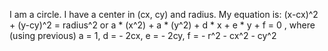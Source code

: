 I am a circle. I have a center in (cx, cy) and radius. My equation is: 
(x-cx)^2  + (y-cy)^2 = radius^2 or 
a * (x^2) + a * (y^2) + d * x + e * y + f = 0 ,
where (using previous)
a = 1,  d = - 2cx,  e = - 2cy,  f = - r^2 - cx^2 - cy^2 